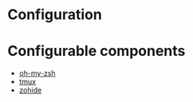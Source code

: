 # Configuration

# Configurable components

* [oh-my-zsh](https://github.com/ohmyzsh/ohmyzsh/)
* [tmux](https://github.com/tmux/tmux)
* [zohide](https://github.com/ajeetdsouza/zoxide)
